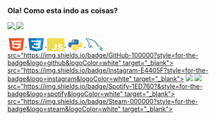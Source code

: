 ### Ola! Como esta indo as coisas? 


<!--
**lucianosavi/lucianosavi** is a ✨ _special_ ✨ repository because its `README.md` (this file) appears on your GitHub profile.

Here are some ideas to get you started:

- 🔭 Foursys
- 🌱 Cursando ADS
- 👯 I’m looking to collaborate on ...
- 🤔 I’m looking for help with ...
- 💬 Qualquer coisa, se não souber, nós achamos a resposta
- 📫 https://www.linkedin.com/in/luciano-louren%C3%A7o-savi-53aa4b89/
      https://www.facebook.com/luciano.lourencosavi/
- 😄 Pronouns: ...
- ⚡ Fun fact: ...
--><div>
<a href="https://github.com/DanielsOfficial0102">
<img height="160em" src="https://github-readme-stats.vercel.app/api?username=lucianosavi&show_icons=true&theme=radical&include_all_commits=true&count_private=true"/>
<img height="160em" src="https://github-readme-stats.vercel.app/api/top-langs/?username=lucianosavi&layout=compact&langs_count=7&theme=radical"/>
</div>
<div style="display: inline_block"><br>   
<img align="center" alt="Daniel-HTML" height="30" width="40" src="https://raw.githubusercontent.com/devicons/devicon/master/icons/html5/html5-original.svg">
<img align="center" alt="Daniel-CSS" height="30" width="40" src="https://raw.githubusercontent.com/devicons/devicon/master/icons/css3/css3-original.svg">
<img align="center" alt="Daniel-Js" height="30" width="40" src="https://raw.githubusercontent.com/devicons/devicon/master/icons/javascript/javascript-plain.svg">
<img align="center" alt="Daniel-Python" height="30" width="40" src="https://raw.githubusercontent.com/devicons/devicon/master/icons/python/python-original.svg">
<img align="center" alt="Daniel-Python" height="30" width="40" src="https://raw.githubusercontent.com/devicons/devicon/master/icons/mysql/mysql-original.svg">
</div>
<div>
<a href = "https://github.com/lucianosavi"> src="https://img.shields.io/badge/GitHub-100000?style=for-the-badge&logo=github&logoColor=white"
target="_blank"></a>
<a href = "https://www.instagram.com/lourencosavi/"> src="https://img.shields.io/badge/Instagram-E4405F?style=for-the-badge&logo=instagram&logoColor=white"
target="_blank"></a>
<a href="https://www.linkedin.com/in/luciano-louren%C3%A7o-savi-53aa4b89/" target="_blank"><img src="https://img.shields.io/badge/-LinkedIn-%230077B5?style=for-the-badge&logo=linkedin&logoColor=white"
target="_blank"></a>
<a href = "https://www.facebook.com/luciano.lourencosavi/"><img src="https://img.shields.io/badge/Microsoft_Outlook-0078D4?style=for-the-badge&logo=microsoft-outlook&logoColor=white"
target="_blank"></a>
<a href = "https://open.spotify.com/playlist/37i9dQZF1EUMDoJuT8yJsl?si=cbbf2c178b7c4c54"> src="https://img.shields.io/badge/Spotify-1ED760?&style=for-the-badge&logo=spotify&logoColor=white"
target="_blank"></a>
<a href = "https://steamcommunity.com/profiles/76561198135147597"> src="https://img.shields.io/badge/Steam-000000?style=for-the-badge&logo=steam&logoColor=white"
target="_blank"></a>
 </div>
